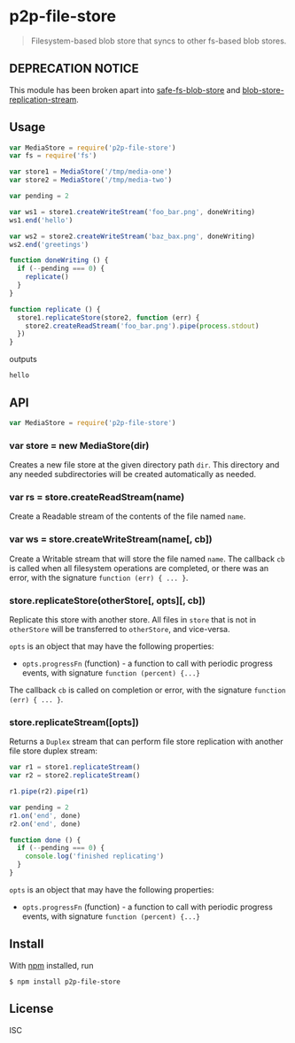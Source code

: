 # p2p-file-store

> Filesystem-based blob store that syncs to other fs-based blob stores.

## DEPRECATION NOTICE

This module has been broken apart into
[safe-fs-blob-store](https://github.com/noffle/safe-fs-blob-store) and
[blob-store-replication-stream](https://github.com/noffle/blob-store-replication-stream).

## Usage

```js
var MediaStore = require('p2p-file-store')
var fs = require('fs')

var store1 = MediaStore('/tmp/media-one')
var store2 = MediaStore('/tmp/media-two')

var pending = 2

var ws1 = store1.createWriteStream('foo_bar.png', doneWriting)
ws1.end('hello')

var ws2 = store2.createWriteStream('baz_bax.png', doneWriting)
ws2.end('greetings')

function doneWriting () {
  if (--pending === 0) {
    replicate()
  }
}

function replicate () {
  store1.replicateStore(store2, function (err) {
    store2.createReadStream('foo_bar.png').pipe(process.stdout)
  })
}
```

outputs

```
hello
```

## API

```js
var MediaStore = require('p2p-file-store')
```

### var store = new MediaStore(dir)

Creates a new file store at the given directory path `dir`. This directory and
any needed subdirectories will be created automatically as needed.

### var rs = store.createReadStream(name)

Create a Readable stream of the contents of the file named `name`.

### var ws = store.createWriteStream(name[, cb])

Create a Writable stream that will store the file named `name`. The callback
`cb` is called when all filesystem operations are completed, or there was an
error, with the signature `function (err) { ... }`.

### store.replicateStore(otherStore[, opts][, cb])

Replicate this store with another store. All files in `store` that is not in
`otherStore` will be transferred to `otherStore`, and vice-versa.

`opts` is an object that may have the following properties:

- `opts.progressFn` (function) - a function to call with periodic progress
  events, with signature `function (percent) {...}`

The callback `cb` is called on completion or error, with the signature `function
(err) { ... }`.

### store.replicateStream([opts])

Returns a `Duplex` stream that can perform file store replication with another
file store duplex stream:

```js
var r1 = store1.replicateStream()
var r2 = store2.replicateStream()

r1.pipe(r2).pipe(r1)

var pending = 2
r1.on('end', done)
r2.on('end', done)

function done () {
  if (--pending === 0) {
    console.log('finished replicating')
  }
}
```

`opts` is an object that may have the following properties:

- `opts.progressFn` (function) - a function to call with periodic progress
  events, with signature `function (percent) {...}`

## Install

With [npm](https://npmjs.org/) installed, run

```
$ npm install p2p-file-store
```

## License

ISC

